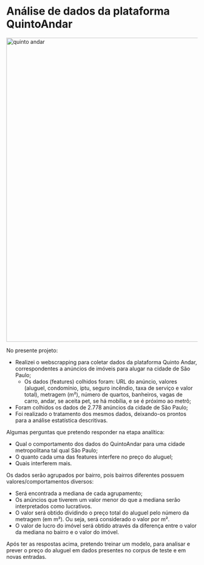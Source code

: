 # Análise de dados da plataforma QuintoAndar

<img src="https://upload.wikimedia.org/wikipedia/commons/5/56/QuintoAndar-Logo-Blue-hor.png" alt="quinto andar" width="800"/>

No presente projeto:
- Realizei o webscrapping para coletar dados da plataforma Quinto Andar, correspondentes a anúncios de imóveis para alugar na cidade de São Paulo;
  - Os dados (features) colhidos foram: URL do anúncio, valores (aluguel, condomínio, iptu, seguro incêndio, taxa de serviço e valor total), metragem (m²), número de quartos, banheiros, vagas de carro, andar, se aceita pet, se há mobília, e se é próximo ao metrô;
- Foram colhidos os dados de 2.778 anúncios da cidade de São Paulo;
- Foi realizado o tratamento dos mesmos dados, deixando-os prontos para a análise estatística descritivas. 

Algumas perguntas que pretendo responder na etapa analítica:
- Qual o comportamento dos dados do QuintoAndar para uma cidade metropolitana tal qual São Paulo;
- O quanto cada uma das features interfere no preço do aluguel;
- Quais interferem mais.

Os dados serão agrupados por bairro, pois bairros diferentes possuem valores/comportamentos diversos:
- Será encontrada a mediana de cada agrupamento;
- Os anúncios que tiverem um valor menor do que a mediana serão interpretados como lucrativos. 
- O valor será obtido dividindo o preço total do aluguel pelo número da metragem (em m²). Ou seja, será considerado o valor por m².
- O valor de lucro do imóvel será obtido através da diferença entre o valor da mediana no bairro e o valor do imóvel.

Após ter as respostas acima, pretendo treinar um modelo, para analisar e prever o preço do aluguel em dados presentes no corpus de teste e em novas entradas.
